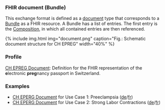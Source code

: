 ### FHIR document (Bundle)
This exchange format is defined as a [document](https://hl7.org/fhir/R4/documents.html) type that corresponds to a [Bundle](https://hl7.org/fhir/R4/bundle.html) as a FHIR resource. A Bundle has a list of entries. The first entry is the [Composition](https://hl7.org/fhir/R4/composition.html), in which all contained entries are then referenced.

{% include img.html img="document.png" caption="Fig.: Schematic document structure for CH EPREG" width="40%" %}


### Profile
[CH EPREG Document](StructureDefinition-ch-epreg-document.html): Definition for the FHIR representation of the **e**lectronic **preg**nancy passport in Switzerland.

### Examples
* [CH EPERG Document](Bundle-UC1-Document.html) for Use Case 1: Preeclampsia ([de](usecase-german.html#fallbeispiel-1-präeklampsie)/[fr](usecase-french.html#cas-dapplication-1--prééclampsie))
* [CH EPERG Document](Bundle-UC2-Document.html) for Use Case 2: Strong Labor Contractions ([de](usecase-german.html#fallbeispiel-2-starke-wehentätigkeit)/[fr](usecase-french.html#cas-dapplication-2--forte-activité-contractile))

